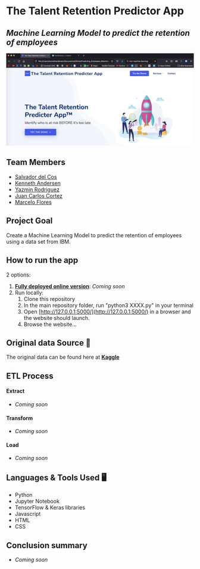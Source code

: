 # The Talent Retention Predictor App
## *Machine Learning Model to predict the retention of employees*

<p align="center">
<img src="https://github.com/Yazz-01/Predicting_Employees_Retention/blob/main/static/img/screenshot.png" width="900"/>
</p>

## Team Members
* [Salvador del Cos](https://github.com/Fispit)
* [Kenneth Andersen](https://github.com/kennethcandersen)
* [Yazmin Rodriguez](https://github.com/Yazz-01)
* [Juan Carlos Cortez](https://www.linkedin.com/in/juancarloscortezperez/)
* [Marcelo Flores](https://www.linkedin.com/in/marcelo-flores-b747b87a/)

## Project Goal
Create a Machine Learning Model to predict the retention of employees using a data set from IBM. 

## How to run the app
2 options:
1. **[Fully deployed online version](https://dataviz-ecobici.herokuapp.com/)**: *Coming soon*
2. Run locally:
     1. Clone this repository
     2. In the main repository folder, run "python3 XXXX.py" in your terminal
     3. Open [http://127.0.0.1:5000/](http://127.0.0.1:5000/) in a browser and the website should launch. 
     4. Browse the website...

## Original data Source 📁 
The original data can be found here at [**Kaggle**](https://www.kaggle.com/pavansubhasht/ibm-hr-analytics-attrition-dataset)

## ETL Process 
#### Extract
- *Coming soon*
#### Transform
- *Coming soon*
#### Load
- *Coming soon*

## Languages & Tools Used 🖥️
- Python
- Jupyter Notebook
- TensorFlow & Keras libraries
- Javascript
- HTML 
- CSS 

## Conclusion summary 
- *Coming soon*




